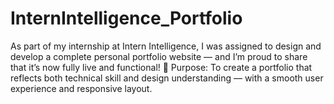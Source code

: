 # InternIntelligence_Portfolio
As part of my internship at Intern Intelligence, I was assigned to design and develop a complete personal portfolio website — and I’m proud to share that it’s now fully live and functional!  💼 Purpose:  To create a portfolio that reflects both technical skill and design understanding — with a smooth user experience and responsive layout.
